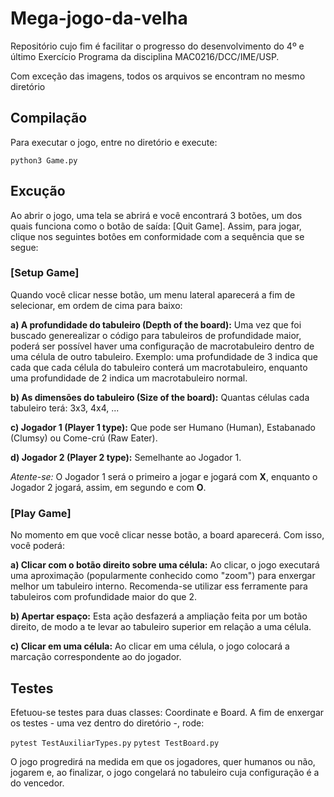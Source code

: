 # Mega-jogo-da-velha

Repositório cujo fim é facilitar o progresso do desenvolvimento do 4º e último Exercício Programa da disciplina MAC0216/DCC/IME/USP.

Com exceção das imagens, todos os arquivos se encontram no mesmo diretório 

## Compilação

Para executar o jogo, entre no diretório e execute:

`python3 Game.py`

## Excução

Ao abrir o jogo, uma tela se abrirá e você encontrará 3 botões, um dos quais funciona como o botão de saída: [Quit Game]. Assim, para jogar, clique nos seguintes botôes em conformidade com a sequência que se segue:

### [Setup Game]

Quando você clicar nesse botão, um menu lateral aparecerá a fim de selecionar, em ordem de cima para baixo:

**a) A profundidade do tabuleiro (Depth of the board):** Uma vez que foi buscado generealizar o código para tabuleiros de profundidade maior, poderá ser possível haver uma configuração de macrotabuleiro dentro de uma célula de outro tabuleiro. Exemplo: uma profundidade de 3 indica que cada que cada célula do tabuleiro conterá um macrotabuleiro, enquanto uma profundidade de 2 indica um macrotabuleiro normal.

**b) As dimensões do tabuleiro (Size of the board):** Quantas células cada tabuleiro terá: 3x3, 4x4, ...

**c) Jogador 1 (Player 1 type):** Que pode ser Humano (Human), Estabanado (Clumsy) ou Come-crú (Raw Eater).

**d) Jogador 2 (Player 2 type):** Semelhante ao Jogador 1.

_Atente-se:_ O Jogador 1 será o primeiro a jogar e jogará com **X**, enquanto o Jogador 2 jogará, assim, em segundo e com **O**.

### [Play Game]

No momento em que você clicar nesse botão, a board aparecerá. Com isso, você poderá:

**a) Clicar com o botão direito sobre uma célula:** Ao clicar, o jogo executará uma aproximação (popularmente conhecido como "zoom") para enxergar melhor um tabuleiro interno. Recomenda-se utilizar ess ferramente para tabuleiros com profundidade maior do que 2.

**b) Apertar espaço:** Esta ação desfazerá a ampliação feita por um botão direito, de modo a te levar ao tabuleiro superior em relação a uma célula.

**c) Clicar em uma célula:** Ao clicar em uma célula, o jogo colocará a marcação correspondente ao do jogador.

## Testes

Efetuou-se testes para duas classes: Coordinate e Board. A fim de enxergar os testes - uma vez dentro do diretório -, rode:

`pytest TestAuxiliarTypes.py`
`pytest TestBoard.py`

O jogo progredirá na medida em que os jogadores, quer humanos ou não, jogarem e, ao finalizar, o jogo congelará no tabuleiro cuja configuração é a do vencedor.
